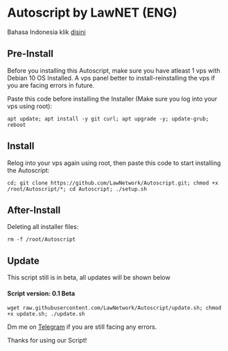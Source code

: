 # Autoscript by LawNET (ENG)
Bahasa Indonesia klik [disini](Bahasa.md)

## Pre-Install
Before you installing this Autoscript, make sure you have atleast 1 vps with Debian 10 OS Installed. A vps panel better to install-reinstalling the vps if you are facing errors in future.

Paste this code before installing the Installer (Make sure you log into your vps using root):
```
apt update; apt install -y git curl; apt upgrade -y; update-grub; reboot
```

## Install
Relog into your vps again using root, then paste this code to start installing the Autoscript:
```
cd; git clone https://github.com/LawNetwork/Autoscript.git; chmod +x /root/Autoscript/*; cd Autoscript; ./setup.sh
```

## After-Install
Deleting all installer files:
```
rm -f /root/Autoscript
```

## Update
This script still is in beta, all updates will be shown below
#### Script version: 0.1 Beta
```
wget raw.githubusercontent.com/LawNetwork/Autoscript/update.sh; chmod +x update.sh; ./update.sh
```



Dm me on [Telegram](https://t.me/Law_sky) if you are still facing any errors.

Thanks for using our Script!
